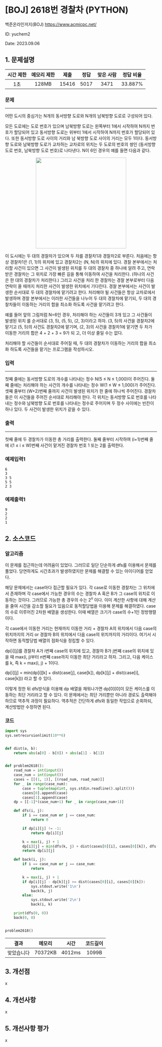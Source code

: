 # [BOJ] 2618번 경찰차 (PYTHON)
백준온라인저지(BOJ) https://www.acmicpc.net/

ID: yuchem2

Date: 2023.09.06
## 1. 문제설명
| 시간 제한 | 메모리 제한 | 제출  | 정답 | 맞은 사람 | 정답 비율 |
| :---: | :---: | :---: | :---: | :---: | :---: |
| 1초  | 128MB | 15416 | 5017 | 3471  | 33.887% |

### 문제
---
어떤 도시의 중심가는 N개의 동서방향 도로와 N개의 남북방향 도로로 구성되어 있다.

모든 도로에는 도로 번호가 있으며 남북방향 도로는 왼쪽부터 1에서 시작하여 N까지 번호가 할당되어 있고 동서방향 도로는 위부터 1에서 시작하여 N까지 번호가 할당되어 있다. 또한 동서방향 도로 사이의 거리와 남 북방향 도로 사이의 거리는 모두 1이다. 동서방향 도로와 남북방향 도로가 교차하는 교차로의 위치는 두 도로의 번호의 쌍인 (동서방향 도로 번호, 남북방향 도로 번호)로 나타낸다. N이 6인 경우의 예를 들면 다음과 같다.

<div align="center">
  <img src="https://upload.acmicpc.net/6b5a6518-1801-46c9-9b17-49e8abb3bc88/-/preview/" width="300">  
</div>

이 도시에는 두 대의 경찰차가 있으며 두 차를 경찰차1과 경찰차2로 부른다. 처음에는 항상 경찰차1은 (1, 1)의 위치에 있고 경찰차2는 (N, N)의 위치에 있다. 경찰 본부에서는 처리할 사건이 있으면 그 사건이 발생된 위치를 두 대의 경찰차 중 하나에 알려 주고, 연락 받은 경찰차는 그 위치로 가장 빠른 길을 통해 이동하여 사건을 처리한다. (하나의 사건은 한 대의 경찰차가 처리한다.) 그리고 사건을 처리 한 경찰차는 경찰 본부로부터 다음 연락이 올 때까지 처리한 사건이 발생한 위치에서 기다린다. 경찰 본부에서는 사건이 발생한 순서대로 두 대의 경찰차에 맡기려고 한다. 처리해야 될 사건들은 항상 교차로에서 발생하며 경찰 본부에서는 이러한 사건들을 나누어 두 대의 경찰차에 맡기되, 두 대의 경찰차들이 이동하는 거리의 합을 최소화 하도록 사건을 맡기려고 한다.

예를 들어 앞의 그림처럼 N=6인 경우, 처리해야 하는 사건들이 3개 있고 그 사건들이 발생된 위치 를 순서대로 (3, 5), (5, 5), (2, 3)이라고 하자. (3, 5)의 사건을 경찰차2에 맡기고 (5, 5)의 사건도 경찰차2에 맡기며, (2, 3)의 사건을 경찰차1에 맡기면 두 차가 이동한 거리의 합은 4 + 2 + 3 = 9가 되 고, 더 이상 줄일 수는 없다.

처리해야 할 사건들이 순서대로 주어질 때, 두 대의 경찰차가 이동하는 거리의 합을 최소화 하도록 사건들을 맡기는 프로그램을 작성하시오.

### 입력
---
첫째 줄에는 동서방향 도로의 개수를 나타내는 정수 N(5 ≤ N ≤ 1,000)이 주어진다. 둘째 줄에는 처리해야 하는 사건의 개수를 나타내는 정수 W(1 ≤ W ≤ 1,000)가 주어진다. 셋째 줄부터 (W+2)번째 줄까지 사건이 발생된 위치가 한 줄에 하나씩 주어진다. 경찰차들은 이 사건들을 주어진 순서대로 처리해야 한다. 각 위치는 동서방향 도로 번호를 나타내는 정수와 남북방향 도로 번호를 나타내는 정수로 주어지며 두 정수 사이에는 빈칸이 하나 있다. 두 사건이 발생한 위치가 같을 수 있다.

### 출력
---
첫째 줄에 두 경찰차가 이동한 총 거리를 출력한다. 둘째 줄부터 시작하여 (i+1)번째 줄에 i(1 ≤ i ≤ W)번째 사건이 맡겨진 경찰차 번호 1 또는 2를 출력한다.

### 예제입력1
```
6
3
3 5
5 5
2 3
```
### 예제출력1
```
9
2
2
1
```
## 2. 소스코드

### 알고리즘
이 문제를 접근하는데 어려움이 있었다. 그러므로 일단 단순하게 dfs를 이용해서 문제를 풀었다. 당연하게도 시간초과가 발생하였지만 문제를 해결할 수 있는 아이디어를 얻었다. 

해당 문제에서는 case마다 접근할 필요가 있다. 각 case로 이동한 경찰차는 그 위치에서 존재하며 각 case에서 가능한 경우의 수는 경찰차 A 혹은 B가 그 case의 위치로 이동하는 것이다. 그러므로 가능한 총 경우의 수는 $2^n$ 이다. 
이미 계산한 사항에 대해 계산을 줄여 시간을 감소할 필요가 있음으로 동적할당법을 이용해 문제를 해결하였다. case의 수로 이루어진 2차원 배열을 생성한다. 이때 배열은 크기가 case의 수+1인 정방행렬이다.  

각 case에서 이동한 거리는 현재까지 이동한 거리 + 경찰차 A의 위치에서 다음 case의 위치까지의 거리 or 경찰차 B의 위치에서 다음 case의 위치까지의 거리이다. 여기서 시작하면 동적할당법 배열의 점화식을 정립할 수 있다. 

dp[i][j]를 경찰차 A가 i번째 case의 위치에 있고, 경찰차 B가 j번째 case의 위치에 있을 때 max(i, j)부터 n번째 case까지 이동한 최단 거리라고 하자. 그리고, 다음 케이스를 k, 즉 k = max(i, j) + 1이다. 

dp[i][j] = min(dp[i][k] + dist(case[j], case[k]), dp[k][j] + dist(case[i], case[k])) 라고 할 수 있다. 

이렇게 정한 뒤 dfs방식을 이용해 dp 배열을 채워나가면 dp[0][0]이 모든 케이스를 이동하는 최단 거리라고 할 수 있다. 이 문제에서는 최단 거리뿐만 아니라 경로도 출력해야 하므로 역추적 과정이 필요하다. 역추적은 간단하게 dfs와 동일한 작업으로 순회하되, 계산방법만 수정하면 된다. 


### 코드
```Python
import sys
sys.setrecursionlimit(10**6)


def dist(a, b):
    return abs(a[0] - b[0]) + abs(a[1] - b[1])


def problem2618():
    road_num = int(input())
    case_num = int(input())
    cases = [[(1, 1)], [(road_num, road_num)]]
    for _ in range(case_num):
        case = tuple(map(int, sys.stdin.readline().split()))
        cases[0].append(case)
        cases[1].append(case)
    dp = [[-1]*(case_num+1) for _ in range(case_num+1)]

    def dfs(i, j):
        if i == case_num or j == case_num:
            return 0

        if dp[i][j] != -1:
            return dp[i][j]

        k = max(i, j) + 1
        dp[i][j] = min(dfs(k, j) + dist(cases[0][i], cases[0][k]), dfs(i, k) + dist(cases[1][j], cases[1][k]))
        return dp[i][j]

    def back(i, j):
        if i == case_num or j == case_num:
            return

        k = max(i, j) + 1
        if dp[i][j] - dp[k][j] >= dist(cases[0][i], cases[0][k]):
            sys.stdout.write('1\n')
            back(k, j)
        else:
            sys.stdout.write('2\n')
            back(i, k)

    print(dfs(0, 0))
    back(0, 0)


problem2618()

```
| 결과 | 메모리 | 시간 | 코드길이 |
|:---:|:-----: | :---: | :----: |
| 맞았습니다 | 70372KB | 4012ms | 1099B |

## 3. 개선점
x
## 4. 개선사항

x
## 5. 개선사항 평가
x
